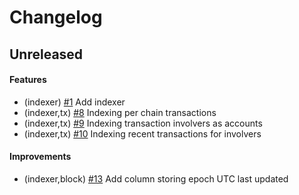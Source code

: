 <!--
Guiding Principles:

Changelogs are for humans, not machines.
There should be an entry for every single version.
The same types of changes should be grouped.
Versions and sections should be linkable.
The latest version comes first.
The release date of each version is displayed.
Mention whether you follow Semantic Versioning.

Usage:

Change log entries are to be added to the Unreleased section under the
appropriate stanza (see below). Each entry should ideally include a tag and
the GitHub issue reference in the following format:

* (<tag>) \#<issue-number> message

Tag must include `sql` if having any changes relate to schema

The issue numbers will later be link-ified during the release process,
so you do not have to worry about including a link manually, but you can if you wish.

Types of changes (Stanzas):

"Features" for new features.
"Improvements" for changes in existing functionality.
"Deprecated" for soon-to-be removed features.
"Bug Fixes" for any bug fixes.
"Schema Breaking" for breaking SQL Schema.
"API Breaking" for breaking API.

If any PR belong to multiple types of change, reference it into all types with only ticket id, no need description (convention)

Ref: https://keepachangelog.com/en/1.0.0/
-->

<!--
Templates for Unreleased:

## Unreleased

#### Features

#### Improvements

#### Bug Fixes

#### Schema Breaking

#### API Breaking
-->

# Changelog

## Unreleased

#### Features
- (indexer) [#1](https://github.com/bcdevtools/dymension-rollapp-block-explorer/pull/1) Add indexer
- (indexer,tx) [#8](https://github.com/bcdevtools/dymension-rollapp-block-explorer/pull/8) Indexing per chain transactions
- (indexer,tx) [#9](https://github.com/bcdevtools/dymension-rollapp-block-explorer/pull/9) Indexing transaction involvers as accounts
- (indexer,tx) [#10](https://github.com/bcdevtools/dymension-rollapp-block-explorer/pull/10) Indexing recent transactions for involvers

#### Improvements
- (indexer,block) [#13](https://github.com/bcdevtools/dymension-rollapp-block-explorer/pull/13) Add column storing epoch UTC last updated